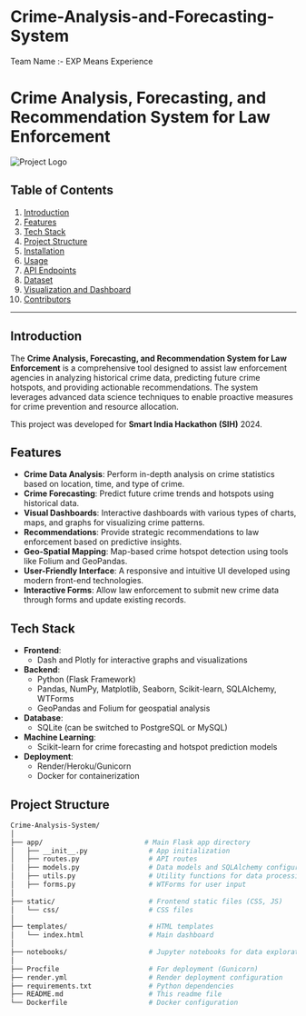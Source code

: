 # Crime-Analysis-and-Forecasting-System
Team Name :- EXP Means Experience



# Crime Analysis, Forecasting, and Recommendation System for Law Enforcement

![Project Logo](path_to_logo_image)

## Table of Contents
1. [Introduction](#introduction)
2. [Features](#features)
3. [Tech Stack](#tech-stack)
4. [Project Structure](#project-structure)
5. [Installation](#installation)
6. [Usage](#usage)
7. [API Endpoints](#api-endpoints)
8. [Dataset](#dataset)
9. [Visualization and Dashboard](#visualization-and-dashboard)
10. [Contributors](#contributors)

---

## Introduction
The **Crime Analysis, Forecasting, and Recommendation System for Law Enforcement** is a comprehensive tool designed to assist law enforcement agencies in analyzing historical crime data, predicting future crime hotspots, and providing actionable recommendations. The system leverages advanced data science techniques to enable proactive measures for crime prevention and resource allocation.

This project was developed for **Smart India Hackathon (SIH)** 2024.

## Features
- **Crime Data Analysis**: Perform in-depth analysis on crime statistics based on location, time, and type of crime.
- **Crime Forecasting**: Predict future crime trends and hotspots using historical data.
- **Visual Dashboards**: Interactive dashboards with various types of charts, maps, and graphs for visualizing crime patterns.
- **Recommendations**: Provide strategic recommendations to law enforcement based on predictive insights.
- **Geo-Spatial Mapping**: Map-based crime hotspot detection using tools like Folium and GeoPandas.
- **User-Friendly Interface**: A responsive and intuitive UI developed using modern front-end technologies.
- **Interactive Forms**: Allow law enforcement to submit new crime data through forms and update existing records.

## Tech Stack
- **Frontend**: 
  - Dash and Plotly for interactive graphs and visualizations
- **Backend**: 
  - Python (Flask Framework)
  - Pandas, NumPy, Matplotlib, Seaborn, Scikit-learn, SQLAlchemy, WTForms
  - GeoPandas and Folium for geospatial analysis
- **Database**: 
  - SQLite (can be switched to PostgreSQL or MySQL)
- **Machine Learning**: 
  - Scikit-learn for crime forecasting and hotspot prediction models
- **Deployment**: 
  - Render/Heroku/Gunicorn
  - Docker for containerization

## Project Structure
```bash
Crime-Analysis-System/
│
├── app/                         # Main Flask app directory
│   ├── __init__.py               # App initialization
│   ├── routes.py                 # API routes
│   ├── models.py                 # Data models and SQLAlchemy configuration
│   ├── utils.py                  # Utility functions for data processing
│   ├── forms.py                  # WTForms for user input
│
├── static/                       # Frontend static files (CSS, JS)
│   └── css/                      # CSS files
│
├── templates/                    # HTML templates
│   └── index.html                # Main dashboard
│
├── notebooks/                    # Jupyter notebooks for data exploration
│
├── Procfile                      # For deployment (Gunicorn)
├── render.yml                    # Render deployment configuration
├── requirements.txt              # Python dependencies
├── README.md                     # This readme file
└── Dockerfile                    # Docker configuration
```
